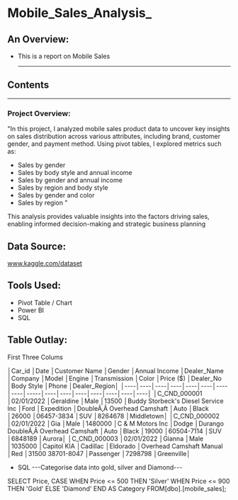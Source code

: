 # Mobile_Sales_Analysis_

## An Overview:
+ This is a report on Mobile Sales

  ---

## Contents

---
### Project Overview:
"In this project, I analyzed mobile sales product data to uncover key insights on sales distribution across various attributes, including brand, customer gender, and payment method. Using pivot tables, I explored metrics such as:

- Sales by gender
- Sales by body style and annual income
- Sales by gender and annual income
- Sales by region and body style
- Sales by gender and color
- Sales by region "

This analysis provides valuable insights into the factors driving sales, enabling informed decision-making and strategic business planning

## Data Source:
www.kaggle.com/dataset

## Tools Used:
+ Pivot Table / Chart
+ Power BI
+ SQL


## Table Outlay:
First Three Colums

│Car_id │Date	│Customer Name	│Gender	│Annual Income	│Dealer_Name	│Company	│Model	│Engine	│Transmission	│Color	│Price ($)	│Dealer_No	│Body Style	│Phone	│Dealer_Region│
│----│----│----│----│----│----│----│----│-----│----│----│----│----│----│----│----│
│C_CND_000001	│02/01/2022	│Geraldine	│Male	│13500	│Buddy Storbeck's Diesel Service Inc	│Ford	│Expedition	│DoubleÃ‚Â Overhead Camshaft	│Auto	│Black	│26000	│06457-3834	│SUV	│8264678	│Middletown│
│C_CND_000002	│02/01/2022	│Gia	│Male	│1480000	│C & M Motors Inc	│Dodge	│Durango	DoubleÃ‚Â Overhead Camshaft	│Auto	│Black	│19000	│60504-7114	│SUV	│6848189	│Aurora│
│C_CND_000003	│02/01/2022	│Gianna	│Male	│1035000	│Capitol KIA	│Cadillac	│Eldorado	│Overhead Camshaft	Manual	│Red	│31500	38701-8047	│Passenger	│7298798	│Greenville│

+ SQL
  ---Categorise data into gold, silver and Diamond---

SELECT Price,
CASE
WHEN Price <= 500 THEN 'Silver'
WHEN Price <= 900 THEN 'Gold'
ELSE 'Diamond'
END AS Category
FROM[dbo].[mobile_sales]; 












